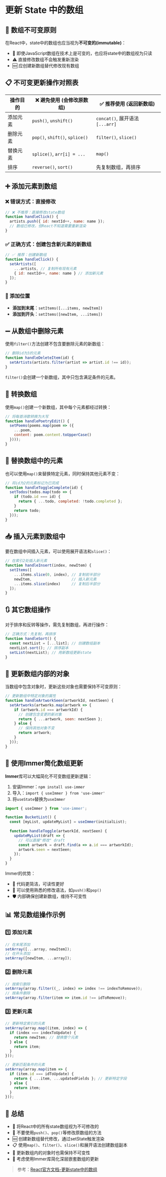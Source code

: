 # 更新 State 中的数组

## 🚫 数组不可变原则

在React中，state中的数组也应当视为**不可变的(immutable)**：
- 🧊 即使JavaScript数组在技术上是可变的，也应将state中的数组视为只读
- ⚠️ 直接修改数组不会触发重新渲染
- 🆕 应创建新数组替代修改现有数组

## 📋 不可变更新操作对照表

| 操作目的 | ❌ 避免使用 (会修改原数组) | ✅ 推荐使用 (返回新数组) |
|----------|---------------------------|------------------------|
| 添加元素 | `push()`, `unshift()`     | `concat()`, 展开语法`[...arr]` |
| 删除元素 | `pop()`, `shift()`, `splice()` | `filter()`, `slice()` |
| 替换元素 | `splice()`, `arr[i] = ...` | `map()` |
| 排序     | `reverse()`, `sort()`     | 先复制数组，再排序 |

## ➕ 添加元素到数组

### ❌ 错误方式：直接修改

```jsx
// ❌ 不推荐：直接修改state数组
function handleClick() {
  artists.push({ id: nextId++, name: name });
  // 数组已修改，但React不知道需要重新渲染
}
```

### ✅ 正确方式：创建包含新元素的新数组

```jsx
// ✅ 推荐：创建新数组
function handleClick() {
  setArtists([
    ...artists, // 复制所有现有元素
    { id: nextId++, name: name } // 添加新元素
  ]);
}
```

### 📌 添加位置

- **添加到末尾**：`setItems([...items, newItem])`
- **添加到开头**：`setItems([newItem, ...items])`

## ➖ 从数组中删除元素

使用`filter()`方法创建不包含要删除元素的新数组：

```jsx
// 删除id为3的元素
function handleDeleteItem(id) {
  setArtists(artists.filter(artist => artist.id !== id));
}
```

`filter()`会创建一个新数组，其中只包含满足条件的元素。

## 🔄 转换数组

使用`map()`创建一个新数组，其中每个元素都经过转换：

```jsx
// 将每首诗歌转换为大写
function handlePoetryEdit() {
  setPoems(poems.map(poem => ({
    ...poem,
    content: poem.content.toUpperCase()
  })));
}
```

## 🔁 替换数组中的元素

也可以使用`map()`来替换特定元素，同时保持其他元素不变：

```jsx
// 将id为2的元素标记为已完成
function handleToggleComplete(id) {
  setTodos(todos.map(todo => {
    if (todo.id === id) {
      return { ...todo, completed: !todo.completed };
    }
    return todo;
  }));
}
```

## 📥 插入元素到数组中

要在数组中间插入元素，可以使用展开语法和`slice()`：

```jsx
// 在索引2处插入新元素
function handleInsert(index, newItem) {
  setItems([
    ...items.slice(0, index), // 复制前半部分
    newItem,                  // 插入新元素
    ...items.slice(index)     // 复制后半部分
  ]);
}
```

## 🔃 其它数组操作

对于排序和反转等操作，需先复制数组，再进行操作：

```jsx
// 正确方式：先复制，再排序
function handleSort() {
  const nextList = [...list]; // 创建数组副本
  nextList.sort(); // 排序副本
  setList(nextList); // 用新数组更新state
}
```

## 🧩 更新数组内部的对象

当数组中包含对象时，更新这些对象也需要保持不可变原则：

```jsx
// 更新数组中特定对象的属性
function handleArtworkSeen(artworkId, nextSeen) {
  setArtworks(artworks.map(artwork => {
    if (artwork.id === artworkId) {
      // 创建包含变更的新对象
      return { ...artwork, seen: nextSeen };
    } else {
      // 保持其他对象不变
      return artwork;
    }
  }));
}
```

## 🧰 使用Immer简化数组更新

**Immer**库可以大幅简化不可变数组更新逻辑：

1. 安装Immer：`npm install use-immer`
2. 导入：`import { useImmer } from 'use-immer'`
3. 将`useState`替换为`useImmer`

```jsx
import { useImmer } from 'use-immer';

function BucketList() {
  const [myList, updateMyList] = useImmer(initialList);
  
  function handleToggle(artworkId, nextSeen) {
    updateMyList(draft => {
      // 可以直接"修改" draft
      const artwork = draft.find(a => a.id === artworkId);
      artwork.seen = nextSeen;
    });
  }
}
```

Immer的优势：
- 📝 代码更简洁，可读性更好
- 🧠 可以使用熟悉的修改语法，如`push()`和`pop()`
- 🛡️ 内部确保创建新数组，维持不可变性

## 📊 常见数组操作示例

### 1️⃣ 添加元素
```jsx
// 在末尾添加
setArray([...array, newItem]);
// 在开头添加
setArray([newItem, ...array]);
```

### 2️⃣ 删除元素
```jsx
// 按索引删除
setArray(array.filter((_, index) => index !== indexToRemove));
// 按条件删除
setArray(array.filter(item => item.id !== idToRemove));
```

### 3️⃣ 更新元素
```jsx
// 更新特定索引的元素
setArray(array.map((item, index) => {
  if (index === indexToUpdate) {
    return newItem; // 替换整个元素
  } else {
    return item;
  }
}));

// 更新匹配条件的元素
setArray(array.map(item => {
  if (item.id === idToUpdate) {
    return { ...item, ...updatedFields }; // 更新特定字段
  } else {
    return item;
  }
}));
```

## 📝 总结

- 🧊 将React中的所有state数组视为不可修改的
- 🔄 不要使用`push()`、`pop()`等修改原数组的方法
- 🆕 创建新数组替代修改，通过setState触发渲染
- 📋 使用`map()`、`filter()`、`slice()`和展开语法创建数组副本
- 🧩 更新数组内的对象时也需保持不可变性
- 🧰 考虑使用Immer库简化深层嵌套数组的更新

> 参考：[React官方文档-更新state中的数组](https://zh-hans.react.dev/learn/updating-arrays-in-state) 